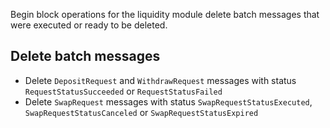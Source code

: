 <!-- order: 5 -->

Begin block operations for the liquidity module delete batch messages that were executed or ready to be deleted.

## **Delete batch messages**

- Delete `DepositRequest` and `WithdrawRequest` messages with status `RequestStatusSucceeded`
  or `RequestStatusFailed`
- Delete `SwapRequest` messages with status `SwapRequestStatusExecuted`, 	`SwapRequestStatusCanceled` or `SwapRequestStatusExpired`
